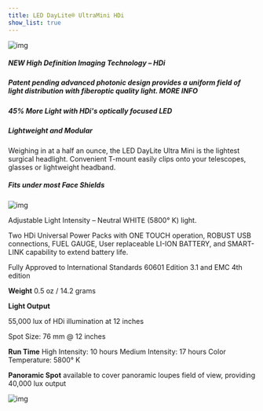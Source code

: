 ```yaml
---
title: LED DayLite® UltraMini HDi
show_list: true
---
```


![img](https://www.designsforvision.com/DVIimg/UM-HDi650.gif)

##### NEW High Definition Imaging Technology – HDi

##### Patent pending advanced photonic design provides a uniform field of light distribution with fiberoptic quality light. MORE INFO

##### 45% More Light with HDi's optically focused LED

##### Lightweight and Modular

Weighing in at a half an ounce, the LED DayLite Ultra Mini is the lightest surgical headlight. Convenient T-mount easily clips onto your telescopes, glasses or lightweight headband.

##### Fits under most Face Shields

![img](https://www.designsforvision.com/SurgImg/FaceShield-UM.png)

Adjustable Light Intensity – Neutral WHITE (5800° K) light.

Two HDi Universal Power Packs with ONE TOUCH operation, ROBUST USB connections, FUEL GAUGE, User replaceable LI-ION BATTERY, and SMART-LINK capability to extend battery life.

Fully Approved to International Standards 60601 Edition 3.1 and EMC 4th edition

**Weight**
0.5 oz / 14.2 grams

**Light Output**

55,000 lux of HDi illumination at 12 inches

Spot Size: 76 mm @ 12 inches

**Run Time**
High Intensity: 10 hours
Medium Intensity: 17 hours
Color Temperature: 5800° K

**Panoramic Spot** available to cover panoramic loupes field of view, providing 40,000 lux output

![img](https://www.designsforvision.com/DVIimg/PanoramicSpot.png)

